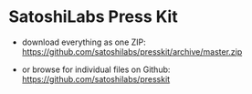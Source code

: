 SatoshiLabs Press Kit
=====================

* download everything as one ZIP: https://github.com/satoshilabs/presskit/archive/master.zip

* or browse for individual files on Github: https://github.com/satoshilabs/presskit
